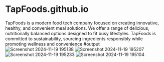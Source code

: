 # TapFoods.github.io
TapFoods is a modern food tech company focused on creating innovative, healthy, and convenient meal solutions. We offer a range of delicious, nutritionally balanced options designed to fit busy lifestyles. TapFoods is committed to sustainability, sourcing ingredients responsibly while promoting wellness and convenience
#output
![Screenshot 2024-11-19 195138](https://github.com/user-attachments/assets/eec99cd3-151d-4a98-988e-86e5a1644d5a)
![Screenshot 2024-11-19 195207](https://github.com/user-attachments/assets/31ad1909-c020-4446-888d-de7da69d6f94)
![Screenshot 2024-11-19 195233](https://github.com/user-attachments/assets/9212837d-2c44-4a77-9e68-df9f836c0845)
![Screenshot 2024-11-19 195104](https://github.com/user-attachments/assets/fd4748d0-da03-4432-b2b3-3b111a59516b)
